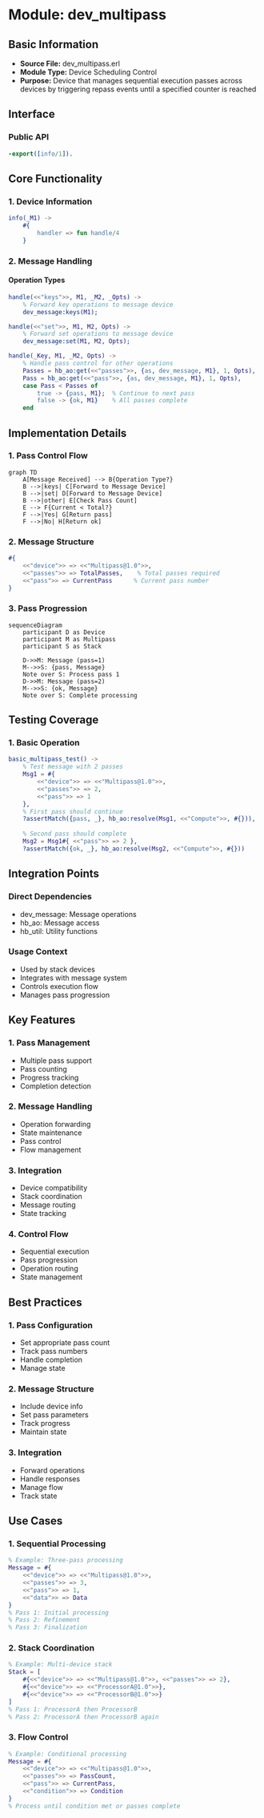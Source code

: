 # Module: dev_multipass

## Basic Information
- **Source File:** dev_multipass.erl
- **Module Type:** Device Scheduling Control
- **Purpose:** Device that manages sequential execution passes across devices by triggering repass events until a specified counter is reached

## Interface

### Public API
```erlang
-export([info/1]).
```

## Core Functionality

### 1. Device Information
```erlang
info(_M1) ->
    #{
        handler => fun handle/4
    }
```

### 2. Message Handling

#### Operation Types
```erlang
handle(<<"keys">>, M1, _M2, _Opts) ->
    % Forward key operations to message device
    dev_message:keys(M1);

handle(<<"set">>, M1, M2, Opts) ->
    % Forward set operations to message device
    dev_message:set(M1, M2, Opts);

handle(_Key, M1, _M2, Opts) ->
    % Handle pass control for other operations
    Passes = hb_ao:get(<<"passes">>, {as, dev_message, M1}, 1, Opts),
    Pass = hb_ao:get(<<"pass">>, {as, dev_message, M1}, 1, Opts),
    case Pass < Passes of
        true -> {pass, M1};  % Continue to next pass
        false -> {ok, M1}    % All passes complete
    end
```

## Implementation Details

### 1. Pass Control Flow
```mermaid
graph TD
    A[Message Received] --> B{Operation Type?}
    B -->|keys| C[Forward to Message Device]
    B -->|set| D[Forward to Message Device]
    B -->|other| E[Check Pass Count]
    E --> F{Current < Total?}
    F -->|Yes| G[Return pass]
    F -->|No| H[Return ok]
```

### 2. Message Structure
```erlang
#{
    <<"device">> => <<"Multipass@1.0">>,
    <<"passes">> => TotalPasses,    % Total passes required
    <<"pass">> => CurrentPass      % Current pass number
}
```

### 3. Pass Progression
```mermaid
sequenceDiagram
    participant D as Device
    participant M as Multipass
    participant S as Stack
    
    D->>M: Message (pass=1)
    M-->>S: {pass, Message}
    Note over S: Process pass 1
    D->>M: Message (pass=2)
    M-->>S: {ok, Message}
    Note over S: Complete processing
```

## Testing Coverage

### 1. Basic Operation
```erlang
basic_multipass_test() ->
    % Test message with 2 passes
    Msg1 = #{
        <<"device">> => <<"Multipass@1.0">>,
        <<"passes">> => 2,
        <<"pass">> => 1
    },
    % First pass should continue
    ?assertMatch({pass, _}, hb_ao:resolve(Msg1, <<"Compute">>, #{})),
    
    % Second pass should complete
    Msg2 = Msg1#{ <<"pass">> => 2 },
    ?assertMatch({ok, _}, hb_ao:resolve(Msg2, <<"Compute">>, #{}))
```

## Integration Points

### Direct Dependencies
- dev_message: Message operations
- hb_ao: Message access
- hb_util: Utility functions

### Usage Context
- Used by stack devices
- Integrates with message system
- Controls execution flow
- Manages pass progression

## Key Features

### 1. Pass Management
- Multiple pass support
- Pass counting
- Progress tracking
- Completion detection

### 2. Message Handling
- Operation forwarding
- State maintenance
- Pass control
- Flow management

### 3. Integration
- Device compatibility
- Stack coordination
- Message routing
- State tracking

### 4. Control Flow
- Sequential execution
- Pass progression
- Operation routing
- State management

## Best Practices

### 1. Pass Configuration
- Set appropriate pass count
- Track pass numbers
- Handle completion
- Manage state

### 2. Message Structure
- Include device info
- Set pass parameters
- Track progress
- Maintain state

### 3. Integration
- Forward operations
- Handle responses
- Manage flow
- Track state

## Use Cases

### 1. Sequential Processing
```erlang
% Example: Three-pass processing
Message = #{
    <<"device">> => <<"Multipass@1.0">>,
    <<"passes">> => 3,
    <<"pass">> => 1,
    <<"data">> => Data
}
% Pass 1: Initial processing
% Pass 2: Refinement
% Pass 3: Finalization
```

### 2. Stack Coordination
```erlang
% Example: Multi-device stack
Stack = [
    #{<<"device">> => <<"Multipass@1.0">>, <<"passes">> => 2},
    #{<<"device">> => <<"ProcessorA@1.0">>},
    #{<<"device">> => <<"ProcessorB@1.0">>}
]
% Pass 1: ProcessorA then ProcessorB
% Pass 2: ProcessorA then ProcessorB again
```

### 3. Flow Control
```erlang
% Example: Conditional processing
Message = #{
    <<"device">> => <<"Multipass@1.0">>,
    <<"passes">> => PassCount,
    <<"pass">> => CurrentPass,
    <<"condition">> => Condition
}
% Process until condition met or passes complete
